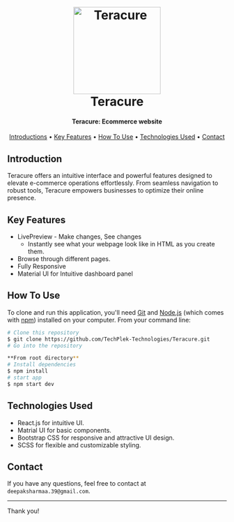 
<h1 align="center">
  <br>
  <a href="https://teracure.com/"><img src="https://teracure.com/assets/img/logo/teracure.svg" alt="Teracure" width="200"></a>
  <br>
  Teracure
  <br>
</h1>

<h4 align="center">Teracure: Ecommerce website</h4>


<p align="center">
  <a href="#introduction">Introductions</a> •
  <a href="#key-features">Key Features</a> •
  <a href="#how-to-use">How To Use</a> •
   <a href="#technologies-used">Technologies Used</a> •
  <a href="#contact">Contact</a>
</p>

## Introduction

Teracure offers an intuitive interface and powerful features designed to elevate e-commerce operations effortlessly. From seamless navigation to robust tools, Teracure empowers businesses to optimize their online presence.


## Key Features

* LivePreview - Make changes, See changes
  - Instantly see what your webpage look like in HTML as you create them. 
* Browse through different pages.
* Fully Responsive
* Material UI for Intuitive dashboard panel
  

## How To Use

To clone and run this application, you'll need [Git](https://git-scm.com) and [Node.js](https://nodejs.org/en/download/) (which comes with [npm](http://npmjs.com)) installed on your computer. From your command line:

```bash
# Clone this repository
$ git clone https://github.com/TechPlek-Technologies/Teracure.git
# Go into the repository

**From root directory**
# Install dependencies
$ npm install
# start app
$ npm start dev
```


## Technologies Used


- React.js for intuitive UI.
- Matrial UI for basic components.
- Bootstrap CSS for responsive and attractive UI design.
- SCSS for flexible and customizable styling.

## Contact

If you have any questions, feel free to contact at `deepaksharmaa.39@gmail.com`.

---

Thank you!
